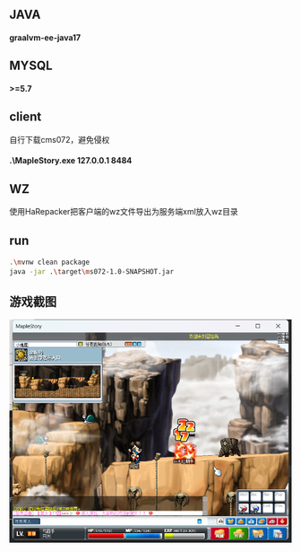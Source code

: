 
## JAVA
#### graalvm-ee-java17

## MYSQL
#### &gt;=5.7

## client
自行下载cms072，避免侵权
#### .\MapleStory.exe 127.0.0.1 8484

## WZ
使用HaRepacker把客户端的wz文件导出为服务端xml放入wz目录

## run
```bash
.\mvnw clean package
java -jar .\target\ms072-1.0-SNAPSHOT.jar
```

## 游戏截图
![](./docs/game.png)
